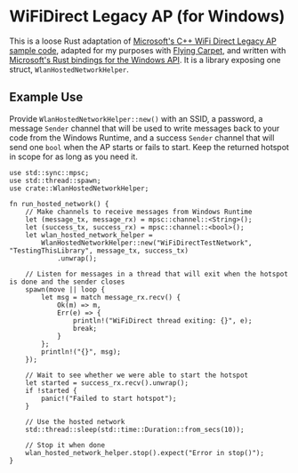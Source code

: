 # WiFiDirect Legacy AP (for Windows)

This is a loose Rust adaptation of [Microsoft's C++ WiFi Direct Legacy AP sample code](https://github.com/microsoft/Windows-classic-samples/tree/main/Samples/WiFiDirectLegacyAP), adapted for my purposes with [Flying Carpet](https://flyingcarpet.spiegl.dev), and written with [Microsoft's Rust bindings for the Windows API](https://github.com/microsoft/windows-rs). It is a library exposing one struct, `WlanHostedNetworkHelper`.


## Example Use

Provide `WlanHostedNetworkHelper::new()` with an SSID, a password, a message `Sender` channel that will be used to write messages back to your code from the Windows Runtime, and a success `Sender` channel that will send one `bool` when the AP starts or fails to start. Keep the returned hotspot in scope for as long as you need it.

```
use std::sync::mpsc;
use std::thread::spawn;
use crate::WlanHostedNetworkHelper;

fn run_hosted_network() {
    // Make channels to receive messages from Windows Runtime
    let (message_tx, message_rx) = mpsc::channel::<String>();
    let (success_tx, success_rx) = mpsc::channel::<bool>();
    let wlan_hosted_network_helper =
        WlanHostedNetworkHelper::new("WiFiDirectTestNetwork", "TestingThisLibrary", message_tx, success_tx)
            .unwrap();

    // Listen for messages in a thread that will exit when the hotspot is done and the sender closes
    spawn(move || loop {
        let msg = match message_rx.recv() {
            Ok(m) => m,
            Err(e) => {
                println!("WiFiDirect thread exiting: {}", e);
                break;
            }
        };
        println!("{}", msg);
    });

    // Wait to see whether we were able to start the hotspot
    let started = success_rx.recv().unwrap();
    if !started {
        panic!("Failed to start hotspot");
    }

    // Use the hosted network
    std::thread::sleep(std::time::Duration::from_secs(10));

    // Stop it when done
    wlan_hosted_network_helper.stop().expect("Error in stop()");
}
```
